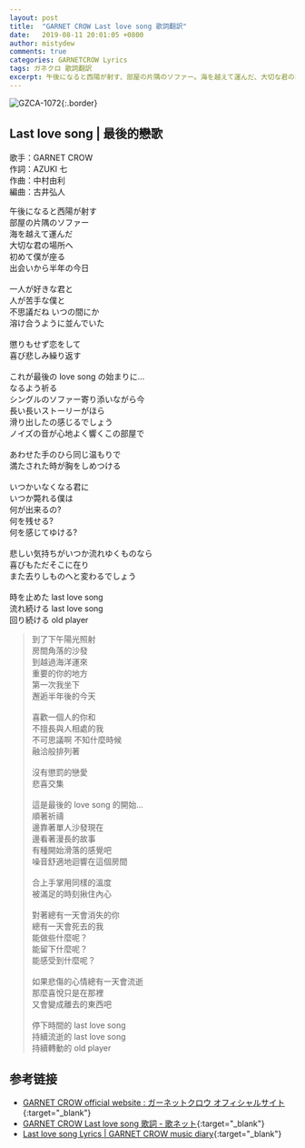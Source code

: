 ```yaml
---
layout: post
title:  "GARNET CROW Last love song 歌詞翻訳"
date:   2019-08-11 20:01:05 +0800
author: mistydew
comments: true
categories: GARNETCROW Lyrics
tags: ガネクロ 歌詞翻訳
excerpt: 午後になると西陽が射す、部屋の片隅のソファー。海を越えて運んだ、大切な君の場所へ。初めて僕が座る、出会いから半年の今日。
---
```

![GZCA-1072](https://raw.githubusercontent.com/mistydew/gc2/master/cover/single/GZCA-1072.jpg){:.border}

## Last love song | 最後的戀歌

歌手：GARNET CROW<br>
作詞：AZUKI 七<br>
作曲：中村由利<br>
編曲：古井弘人

<div class="lyric-original">
<p>
午後になると西陽が射す<br>
部屋の片隅のソファー<br>
海を越えて運んだ<br>
大切な君の場所へ<br>
初めて僕が座る<br>
出会いから半年の今日<br>
<br>
一人が好きな君と<br>
人が苦手な僕と<br>
不思議だね いつの間にか<br>
溶け合うように並んでいた<br>
<br>
懲りもせず恋をして<br>
喜び悲しみ繰り返す<br>
<br>
これが最後の love song の始まりに…<br>
なるよう祈る<br>
シングルのソファー寄り添いながら今<br>
長い長いストーリーがほら<br>
滑り出したの感じるでしょう<br>
ノイズの音が心地よく響くこの部屋で<br>
<br>
あわせた手のひら同じ温もりで<br>
満たされた時が胸をしめつける<br>
<br>
いつかいなくなる君に<br>
いつか斃れる僕は<br>
何が出来るの?<br>
何を残せる?<br>
何を感じてゆける?<br>
<br>
悲しい気持ちがいつか流れゆくものなら<br>
喜びもただそこに在り<br>
また去りしものへと変わるでしょう<br>
<br>
時を止めた last love song<br>
流れ続ける last love song<br>
回り続ける old player
</p>
</div>

<div class="lyric-translation">
<blockquote>
到了下午陽光照射<br>
房間角落的沙發<br>
到越過海洋運來<br>
重要的你的地方<br>
第一次我坐下<br>
邂逅半年後的今天<br>
<br>
喜歡一個人的你和<br>
不擅長與人相處的我<br>
不可思議啊 不知什麼時候<br>
融洽般排列著<br>
<br>
沒有懲罰的戀愛<br>
悲喜交集<br>
<br>
這是最後的 love song 的開始...<br>
順著祈禱<br>
邊靠著單人沙發現在<br>
邊看著漫長的故事<br>
有種開始滑落的感覺吧<br>
噪音舒適地迴響在這個房間<br>
<br>
合上手掌用同樣的溫度<br>
被滿足的時刻揪住內心<br>
<br>
對著總有一天會消失的你<br>
總有一天會死去的我<br>
能做些什麼呢？<br>
能留下什麼呢？<br>
能感受到什麼呢？<br>
<br>
如果悲傷的心情總有一天會流逝<br>
那麼喜悅只是在那裡<br>
又會變成離去的東西吧<br>
<br>
停下時間的 last love song<br>
持續流逝的 last love song<br>
持續轉動的 old player
</blockquote>
</div>

## 参考链接

* [GARNET CROW official website : ガーネットクロウ オフィシャルサイト](http://www.garnetcrow.com){:target="_blank"}
* [GARNET CROW Last love song 歌詞 - 歌ネット](https://www.uta-net.com/song/20145){:target="_blank"}
* [Last love song Lyrics \| GARNET CROW music diary](https://mistydew.github.io/gc/lyrics/original/Last%20love%20song.html){:target="_blank"}
